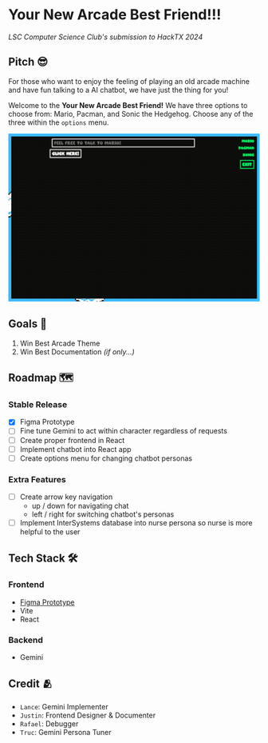 # Your New Arcade Best Friend!!!

_LSC Computer Science Club's submission to HackTX 2024_

## Pitch 😎

For those who want to enjoy the feeling of playing an old arcade machine and have fun talking to a AI chatbot, we have just the thing for you!

Welcome to the **Your New Arcade Best Friend!** We have three options to choose from: Mario, Pacman, and Sonic the Hedgehog. Choose any of the three within the `options` menu.

![Your New Arcade Best Friend](./screenshot.png)

## Goals 💪

1. Win Best Arcade Theme
2. Win Best Documentation _(if only...)_

## Roadmap 🗺️

### Stable Release

- [x] Figma Prototype
- [ ] Fine tune Gemini to act within character regardless of requests
- [ ] Create proper frontend in React
- [ ] Implement chatbot into React app
- [ ] Create options menu for changing chatbot personas

### Extra Features

- [ ] Create arrow key navigation
  - up / down for navigating chat
  - left / right for switching chatbot's personas
- [ ] Implement InterSystems database into nurse persona so nurse is more helpful to the user

## Tech Stack 🛠️

### Frontend

- [Figma Prototype](https://www.figma.com/design/VHmkAcwd0b1YiUhURhGhfD/HackTX-Figma?node-id=21-9&t=bbYskB4gEpmPF0Ge-1)
- Vite
- React

### Backend

- Gemini

## Credit 🫂

- `Lance`: Gemini Implementer
- `Justin`: Frontend Designer & Documenter
- `Rafael`: Debugger
- `Truc`: Gemini Persona Tuner
